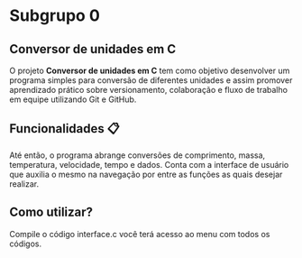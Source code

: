 # Subgrupo 0
## Conversor de unidades em C

O projeto **Conversor de unidades em C** tem como objetivo desenvolver um programa simples para conversão de diferentes unidades e assim promover aprendizado prático sobre versionamento, colaboração e fluxo de trabalho em equipe utilizando Git e GitHub.

## Funcionalidades 📋 

Até então, o programa abrange conversões de comprimento, massa, temperatura, velocidade, tempo e dados. Conta com a interface de usuário que auxilia o mesmo na navegação por entre as funções as quais desejar realizar.

## Como utilizar? 

Compile o código interface.c você terá acesso ao menu com todos os códigos.